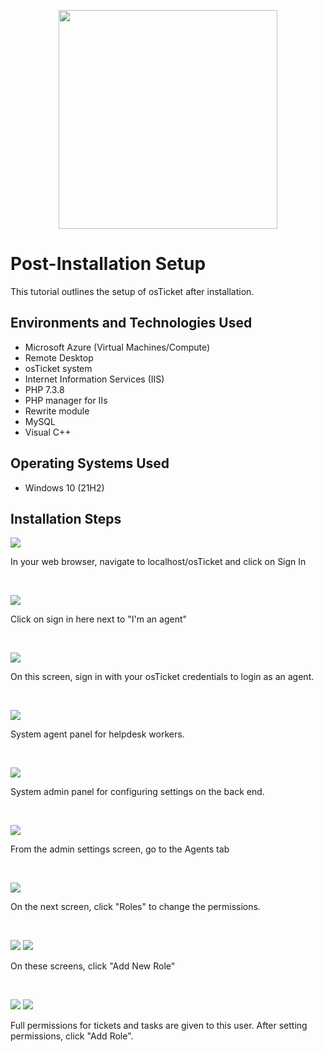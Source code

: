 <p align="center">
<img src="https://github.com/user-attachments/assets/0c9a5058-f465-477c-be11-3de15009f17b" height="350" width="350"
</p>

<h1>Post-Installation Setup</h1>
This tutorial outlines the setup of osTicket after installation.<br />


<h2>Environments and Technologies Used</h2>

- Microsoft Azure (Virtual Machines/Compute)
- Remote Desktop
- osTicket system
- Internet Information Services (IIS)
- PHP 7.3.8
- PHP manager for IIs
- Rewrite module
- MySQL
- Visual C++

<h2>Operating Systems Used </h2>

- Windows 10</b> (21H2)

<h2>Installation Steps</h2>

<p>
<img src="https://github.com/user-attachments/assets/4b385489-2bf1-4b8f-84e6-a8c8fb13edb5"</p>

<p>In your web browser, navigate to localhost/osTicket and click on Sign In</p>
<br />


<p>
<img src="https://github.com/user-attachments/assets/4a1b742b-d119-4b39-90bb-bd1e22bbf314"</p>

<p>Click on sign in here next to "I'm an agent"</p>
<br />



<p>
<img src="https://github.com/user-attachments/assets/f5d44647-0a54-48e3-aa8e-d3ca8b15e7af"</p>

<p>On this screen, sign in with your osTicket credentials to login as an agent.</p>
<br />


<p>
<img src="https://github.com/user-attachments/assets/b3e93f39-cce2-41a7-a38e-d40d1d0e7cfc"</p>

<p>System agent panel for helpdesk workers.</p>
<br />


<p>
<img src="https://github.com/user-attachments/assets/4277e5fc-b37d-4747-9c7a-86f6a1c94d5b"</p>

<p>System admin panel for configuring settings on the back end.</p>
<br />


<p>
<img src="https://github.com/user-attachments/assets/16122de4-f638-4b48-a877-64ec8b8cf218"</p>

<p>From the admin settings screen, go to the Agents tab</p>
<br />



<p>
<img src="https://github.com/user-attachments/assets/5617bbe9-e394-4d8d-97d3-a5c1eaac2a7c"</p>

<p>On the next screen, click "Roles" to change the permissions.</p>
<br />



<p>
<img src="https://github.com/user-attachments/assets/81031974-4bf0-4b5b-88fe-91a007d6b720"</p>
<img src="https://github.com/user-attachments/assets/045acdb1-469c-4fe1-aab7-ea47ea0ccabe"</p>
<p>On these screens, click "Add New Role"</p>
<br />



<p>
<img src="https://github.com/user-attachments/assets/eb9fa8fb-fbb8-41e9-bf93-ab6dbf584a46"</p>
<img src="https://github.com/user-attachments/assets/d2bd5e3c-5764-4bca-a8fd-e8eb3fb418a8"</p>

<p>Full permissions for tickets and tasks are given to this user. After setting permissions, click "Add Role".</p>
<br />


















